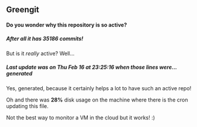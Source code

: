 ## Greengit

#### Do you wonder why this repository is so active?

##### After all it has 35186 commits!

But is it *really* active? Well...

##### Last update was on Thu Feb 16 at 23:25:16 when those lines were... generated

Yes, generated, because it certainly helps a lot to have such an active repo!

Oh and there was **28%** disk usage on the machine
where there is the cron updating this file.

Not the best way to monitor a VM in the cloud but it works! :)
